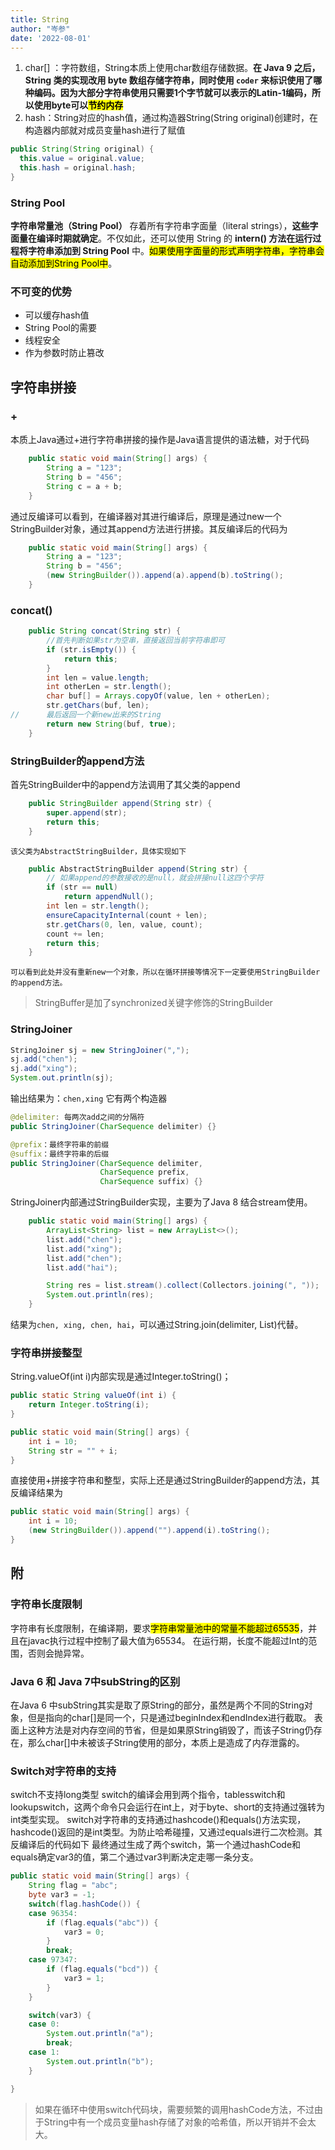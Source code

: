 ```yaml
---
title: String
author: "岑参"
date: '2022-08-01'
---
```

1. char[] ：字符数组，String本质上使用char数组存储数据。**在 Java 9 之后，String 类的实现改用 byte 数组存储字符串，同时使用 `coder` 来标识使用了哪种编码。因为大部分字符串使用只需要1个字节就可以表示的Latin-1编码，所以使用byte可以<mark>节约内存</mark>**
2. hash：String对应的hash值，通过构造器String(String original)创建时，在构造器内部就对成员变量hash进行了赋值
```java
public String(String original) {
  this.value = original.value;
  this.hash = original.hash;
}
```
### String Pool
**字符串常量池（String Pool）** 存着所有字符串字面量（literal strings），**这些字面量在编译时期就确定**。不仅如此，还可以使用 String 的 **intern() 方法在运行过程将字符串添加到 String Pool** 中。<mark>如果使用字面量的形式声明字符串，字符串会自动添加到String Pool中</mark>。
### 不可变的优势
* 可以缓存hash值
* String Pool的需要
* 线程安全
* 作为参数时防止篡改
## 字符串拼接

### +

​	本质上Java通过+进行字符串拼接的操作是Java语言提供的语法糖，对于代码
```java
    public static void main(String[] args) {
        String a = "123";
        String b = "456";
        String c = a + b;
    }
```
​	通过反编译可以看到，在编译器对其进行编译后，原理是通过new一个StringBuilder对象，通过其append方法进行拼接。其反编译后的代码为

```java
    public static void main(String[] args) {
        String a = "123";
        String b = "456";
        (new StringBuilder()).append(a).append(b).toString();
    }
```

### concat()

```java
    public String concat(String str) {
        //首先判断如果str为空串，直接返回当前字符串即可
        if (str.isEmpty()) {
            return this;
        }
        int len = value.length;
        int otherLen = str.length();
        char buf[] = Arrays.copyOf(value, len + otherLen);
        str.getChars(buf, len);
// 		最后返回一个新new出来的String
        return new String(buf, true);
    }
```
### StringBuilder的append方法

首先StringBuilder中的append方法调用了其父类的append
```java
    public StringBuilder append(String str) {
        super.append(str);
        return this;
    }
```
	该父类为AbstractStringBuilder，具体实现如下
```java
    public AbstractStringBuilder append(String str) {
        // 如果append的参数接收的是null，就会拼接null这四个字符
        if (str == null)
            return appendNull();
        int len = str.length();
        ensureCapacityInternal(count + len);
        str.getChars(0, len, value, count);
        count += len;
        return this;
    }
```
	可以看到此处并没有重新new一个对象，所以在循环拼接等情况下一定要使用StringBuilder的append方法。
> StringBuffer是加了synchronized关键字修饰的StringBuilder

### StringJoiner

```java
StringJoiner sj = new StringJoiner(",");
sj.add("chen");
sj.add("xing");
System.out.println(sj);
```
输出结果为：`chen,xing`
它有两个构造器
```java
@delimiter: 每两次add之间的分隔符
public StringJoiner(CharSequence delimiter) {}

@prefix：最终字符串的前缀
@suffix：最终字符串的后缀
public StringJoiner(CharSequence delimiter,
                    CharSequence prefix,
                    CharSequence suffix) {}
```
StringJoiner内部通过StringBuilder实现，主要为了Java 8 结合stream使用。
```java
    public static void main(String[] args) {
        ArrayList<String> list = new ArrayList<>();
        list.add("chen");
        list.add("xing");
        list.add("chen");
        list.add("hai");

        String res = list.stream().collect(Collectors.joining(", "));
        System.out.println(res);
    }
```
结果为`chen, xing, chen, hai`，可以通过String.join(delimiter, List)代替。

### 字符串拼接整型

String.valueOf(int i)内部实现是通过Integer.toString()；
```java
public static String valueOf(int i) {
    return Integer.toString(i);
}
```
```java
public static void main(String[] args) {
    int i = 10;
    String str = "" + i;
}
```
直接使用+拼接字符串和整型，实际上还是通过StringBuilder的append方法，其反编译结果为
```java
public static void main(String[] args) {
    int i = 10;
    (new StringBuilder()).append("").append(i).toString();
}
```
## 附

### 字符串长度限制

字符串有长度限制，在编译期，要求<mark>字符串常量池中的常量不能超过65535</mark>，并且在javac执行过程中控制了最大值为65534。
在运行期，长度不能超过Int的范围，否则会抛异常。

### Java 6 和 Java 7中subString的区别

在Java 6 中subString其实是取了原String的部分，虽然是两个不同的String对象，但是指向的char[]是同一个，只是通过beginIndex和endIndex进行截取。
表面上这种方法是对内存空间的节省，但是如果原String销毁了，而该子String仍存在，那么char[]中未被该子String使用的部分，本质上是造成了内存泄露的。

### Switch对字符串的支持

switch不支持long类型
switch的编译会用到两个指令，tablesswitch和lookupswitch，这两个命令只会运行在int上，对于byte、short的支持通过强转为int类型实现。
switch对字符串的支持通过hashcode()和equals()方法实现，hashcode()返回的是int类型。为防止哈希碰撞，又通过equals进行二次检测。其反编译后的代码如下
最终通过生成了两个switch，第一个通过hashCode和equals确定var3的值，第二个通过var3判断决定走哪一条分支。

```java
public static void main(String[] args) {
    String flag = "abc";
    byte var3 = -1;
    switch(flag.hashCode()) {
    case 96354:
        if (flag.equals("abc")) {
            var3 = 0;
        }
        break;
    case 97347:
        if (flag.equals("bcd")) {
            var3 = 1;
        }
    }

    switch(var3) {
    case 0:
        System.out.println("a");
        break;
    case 1:
        System.out.println("b");
    }

}

```

> 如果在循环中使用switch代码块，需要频繁的调用hashCode方法，不过由于String中有一个成员变量hash存储了对象的哈希值，所以开销并不会太大。

